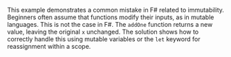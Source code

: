 This example demonstrates a common mistake in F# related to immutability.  Beginners often assume that functions modify their inputs, as in mutable languages. This is not the case in F#.  The `addOne` function returns a new value, leaving the original `x` unchanged. The solution shows how to correctly handle this using mutable variables or the `let` keyword for reassignment within a scope.